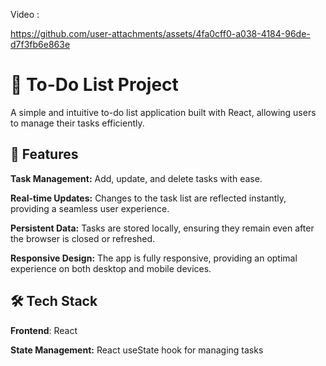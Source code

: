 Video : 




https://github.com/user-attachments/assets/4fa0cff0-a038-4184-96de-d7f3fb6e863e



# 📝 To-Do List Project

 


A simple and intuitive to-do list application built with React, allowing users to manage their tasks efficiently.






## 🚀 Features



**Task Management:** Add, update, and delete tasks with ease.



**Real-time Updates:** Changes to the task list are reflected instantly, providing a seamless user experience.



**Persistent Data:** Tasks are stored locally, ensuring they remain even after the browser is closed or refreshed.



**Responsive Design:** The app is fully responsive, providing an optimal experience on both desktop and mobile devices.






## 🛠️ Tech Stack






**Frontend**: React




**State Management:** React useState hook for managing tasks
